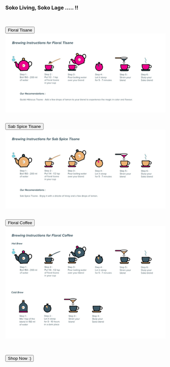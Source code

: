 
<html>

<head>
  <meta name="viewport" content="width=device-width, initial-scale=1">
  <link rel="stylesheet" href="https://maxcdn.bootstrapcdn.com/bootstrap/3.4.1/css/bootstrap.min.css">
  <script src="https://ajax.googleapis.com/ajax/libs/jquery/3.5.1/jquery.min.js"></script>
  <script src="https://maxcdn.bootstrapcdn.com/bootstrap/3.4.1/js/bootstrap.min.js"></script>
  <script>
function intaMojoShop() {
  location.replace("https://sokoliving.stores.instamojo.com/")
}
</script>
</head>
<body>

<div>
  <h3><p>Soko Living, Soko Lage ..... !!</p></h3>
  <br>
  <br>
  <button type="button" class="btn btn-info" data-toggle="collapse" data-target="#FloralT">Floral Tisane</button>
  <div id="FloralT" class="collapse">
        <img align="center" src="https://github.com/pandeyaakash/sokoliving/blob/main/images/1.jpeg?raw=true" /> 
  </div>
  <br>
  <br>
    <button type="button" class="btn btn-info" data-toggle="collapse" data-target="#sabspice">Sab Spice Tisane</button>
  <div id="sabspice" class="collapse">
        <img align="center" src="https://github.com/pandeyaakash/sokoliving/blob/main/images/2.jpeg?raw=true" /> 
  </div>
  <br>
  <br>
    <button type="button" class="btn btn-info" data-toggle="collapse" data-target="#FloralC">Floral Coffee</button>
  <div id="FloralC" class="collapse">
        <img align="center" src="https://github.com/pandeyaakash/sokoliving/blob/main/images/3.jpeg?raw=true" /> 
  </div>
  <br>
  <br>
  <br>
  <button type="button" class="btn btn-info" onClick="intaMojoShop()">Shop Now :)</button>
</div>
